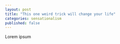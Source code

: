 ```yaml
---
layout: post
title: "This one weird trick will change your life"
categories: sensationalism
published: false
---
```


Lorem ipsum
